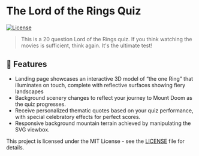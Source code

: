 # The Lord of the Rings Quiz

[![License](https://img.shields.io/badge/License-MIT-blue.svg)](LICENSE)

> This is a 20 question Lord of the Rings quiz. If you think watching the movies is sufficient, think again. It's the ultimate test!

## 🚀 Features

- Landing page showcases an interactive 3D model  of “the one Ring”  that illuminates on touch, complete with reflective surfaces showing fiery landscapes
- Background scenery changes to reflect your journey to Mount Doom as the quiz progresses.
- Receive personalized thematic quotes based on your quiz performance, with special celebratory effects for perfect scores.
- Responsive background mountain terrain achieved by manipulating the SVG viewbox.



This project is licensed under the MIT License - see the [LICENSE](LICENSE) file for details.
